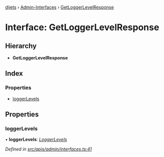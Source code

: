 [dijets](../README.md) › [Admin-Interfaces](../modules/admin_interfaces.md) › [GetLoggerLevelResponse](admin_interfaces.getloggerlevelresponse.md)

# Interface: GetLoggerLevelResponse

## Hierarchy

* **GetLoggerLevelResponse**

## Index

### Properties

* [loggerLevels](admin_interfaces.getloggerlevelresponse.md#loggerlevels)

## Properties

###  loggerLevels

• **loggerLevels**: *[LoggerLevels](admin_interfaces.loggerlevels.md)*

*Defined in [src/apis/admin/interfaces.ts:41](https://github.com/Dijets-Inc/dijetsjs/blob/ca67b81/src/apis/admin/interfaces.ts#L41)*
